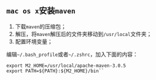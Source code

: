 `mac os x`安装`maven`
---

1.  下载`maven`的压缩包；
2.  解压，将`maven`解压后的文件夹移动到`/usr/local`文件夹；
3.  配置环境变量；

编辑`~/.bash_profile`或者`~/.zshrc`，加入下面的内容：

```
export M2_HOME=/usr/local/apache-maven-3.0.5
export PATH=${PATH}:${M2_HOME}/bin``
```
